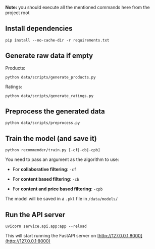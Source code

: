 **Note:** you should execute all the mentioned commands here from the project root

## Install dependencies

```
pip install --no-cache-dir -r requirements.txt
```

## Generate raw data if empty

Products:

```
python data/scripts/generate_products.py
```

Ratings:

```
python data/scripts/generate_ratings.py
```

## Preprocess the generated data

```
python data/scripts/preprocess.py
```

## Train the model (and save it)

```
python recommender/train.py [-cf|-cb|-cpb]
```

You need to pass an argument as the algorithm to use:

- For **collaborative filtering**: `-cf`

- For **content based filtering**: `-cb`

- For **content and price based filtering**: `-cpb`

The model will be saved in a `.pkl` file in `/data/models/`

## Run the API server

```
uvicorn service.api.app:app --reload
```

This will start running the FastAPI server on [http://127.0.0.1:8000](http://127.0.0.1:8000)
